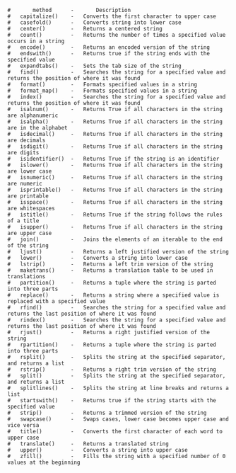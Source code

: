     #       method      -       Description
    #   capitalize()    -	Converts the first character to upper case
    #   casefold()	    -   Converts string into lower case
    #   center()	    -   Returns a centered string
    #   count()	        -   Returns the number of times a specified value occurs in a string
    #   encode()	    -   Returns an encoded version of the string
    #   endswith()	    -   Returns true if the string ends with the specified value
    #   expandtabs()	-   Sets the tab size of the string
    #   find()	        -   Searches the string for a specified value and returns the position of where it was found
    #   format()	    -   Formats specified values in a string
    #   format_map()	-   Formats specified values in a string
    #   index()	        -   Searches the string for a specified value and returns the position of where it was found
    #   isalnum()	    -   Returns True if all characters in the string are alphanumeric
    #   isalpha()	    -   Returns True if all characters in the string are in the alphabet
    #   isdecimal()	    -   Returns True if all characters in the string are decimals
    #   isdigit()	    -   Returns True if all characters in the string are digits
    #   isidentifier()	-   Returns True if the string is an identifier
    #   islower()	    -   Returns True if all characters in the string are lower case
    #   isnumeric()	    -   Returns True if all characters in the string are numeric
    #   isprintable()	-   Returns True if all characters in the string are printable
    #   isspace()	    -   Returns True if all characters in the string are whitespaces
    #   istitle()	    -   Returns True if the string follows the rules of a title
    #   isupper()	    -   Returns True if all characters in the string are upper case
    #   join()	        -   Joins the elements of an iterable to the end of the string
    #   ljust()	        -   Returns a left justified version of the string
    #   lower()	        -   Converts a string into lower case
    #   lstrip()	    -   Returns a left trim version of the string
    #   maketrans()	    -   Returns a translation table to be used in translations
    #   partition()	    -   Returns a tuple where the string is parted into three parts
    #   replace()	    -   Returns a string where a specified value is replaced with a specified value
    #   rfind()	        -   Searches the string for a specified value and returns the last position of where it was found
    #   rindex()	    -   Searches the string for a specified value and returns the last position of where it was found
    #   rjust()	        -   Returns a right justified version of the string
    #   rpartition()	-   Returns a tuple where the string is parted into three parts
    #   rsplit()	    -   Splits the string at the specified separator, and returns a list
    #   rstrip()	    -   Returns a right trim version of the string
    #   split()	        -   Splits the string at the specified separator, and returns a list
    #   splitlines()	-   Splits the string at line breaks and returns a list
    #   startswith()	-   Returns true if the string starts with the specified value
    #   strip()	        -   Returns a trimmed version of the string
    #   swapcase()	    -   Swaps cases, lower case becomes upper case and vice versa
    #   title()	        -   Converts the first character of each word to upper case
    #   translate()	    -   Returns a translated string
    #   upper()	        -   Converts a string into upper case
    #   zfill()	        -   Fills the string with a specified number of 0 values at the beginning